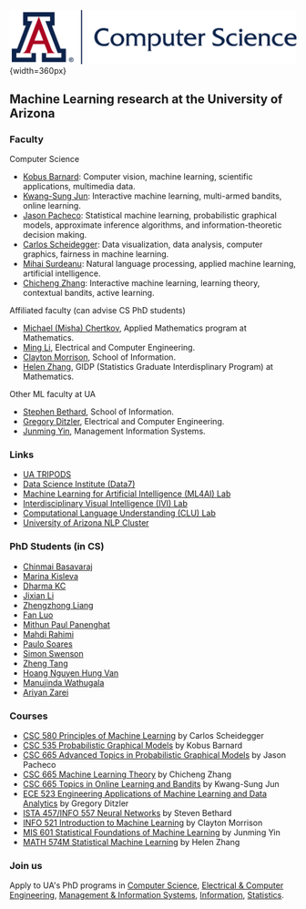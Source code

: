 ![](cs-logo.png "CS@UA"){width=360px}

## Machine Learning research at the University of Arizona

### Faculty

Computer Science

 * [Kobus Barnard](http://kobus.ca/): Computer vision, machine learning, scientific applications, multimedia data.
 * [Kwang-Sung Jun](https://kwangsungjun.github.io): Interactive machine learning, multi-armed bandits, online learning.
 * [Jason Pacheco](http://pachecoj.com/): Statistical machine learning, probabilistic graphical models, approximate inference algorithms, and information-theoretic decision making.
 * [Carlos Scheidegger](https://cscheid.net): Data visualization, data analysis, computer graphics, fairness in machine learning.
 * [Mihai Surdeanu](http://www.surdeanu.info/mihai/): Natural language processing, applied machine learning, artificial intelligence.
 * [Chicheng Zhang](https://zcc1307.github.io): Interactive machine learning, learning theory, contextual bandits, active learning.

Affiliated faculty (can advise CS PhD students)

 * [Michael (Misha) Chertkov](https://sites.google.com/site/mchertkov/), Applied Mathematics program at Mathematics.
 * [Ming Li](http://wiser.arizona.edu/mingli/index.html), Electrical and Computer Engineering.
 * [Clayton Morrison](http://w3.sista.arizona.edu/~clayton/), School of Information.
 * [Helen Zhang](https://www.math.arizona.edu/~hzhang/), GIDP (Statistics Graduate Interdisplinary Program) at Mathematics.

Other ML faculty at UA

 * [Stephen Bethard](https://bethard.faculty.arizona.edu), School of Information.
 * [Gregory Ditzler](http://gditzler.github.io/index.html), Electrical and Computer Engineering.
 * [Junming Yin](http://www.u.arizona.edu/~junmingy/), Management Information Systems.

[//]: # (For comments)

### Links
 * [UA TRIPODS](https://tripods.math.arizona.edu/home)
 * [Data Science Institute (Data7)](https://datascience.arizona.edu)
 * [Machine Learning for Artificial Intelligence (ML4AI) Lab](https://ml4ai.github.io)
 * [Interdisciplinary Visual Intelligence (IVI) Lab](http://ivilab.org/)
 * [Computational Language Understanding (CLU) Lab](http://clulab.cs.arizona.edu/)
 * [University of Arizona NLP Cluster](http://nlp.arizona.edu/)

### PhD Students (in CS)

 * [Chinmai Basavaraj](http://vision.cs.arizona.edu/~chinmaib/)
 * [Marina Kisleva](https://www.cs.arizona.edu/person/marina-kisley)
 * [Dharma KC](https://www.cs.arizona.edu/person/dharma-kc)
 * [Jixian Li](https://jixianli.github.io/)
 * [Zhengzhong Liang](https://zhengzhongliang.github.io/)
 * [Fan Luo](https://fan-luo.weebly.com/)
 * [Mithun Paul Panenghat](http://www2.cs.arizona.edu/people/mithunpaul/)
 * [Mahdi Rahimi](https://www.cs.arizona.edu/person/mahdi-rahimi)
 * [Paulo Soares](https://www.cs.arizona.edu/person/paulo-soares)
 * [Simon Swenson](https://www.cs.arizona.edu/person/simon-swenson)
 * [Zheng Tang](http://u.arizona.edu/~zhengtang/)
 * [Hoang Nguyen Hung Van](https://www.cs.arizona.edu/person/hoang-nguyen-hung-van)
 * [Manujinda Wathugala](https://www.cs.arizona.edu/person/manujinda-wathugala)
 * [Ariyan Zarei](http://www.ariyanzarei.com/)

### Courses

  * [CSC 580 Principles of Machine Learning](https://cscheid.net/courses/spr19/csc665/) by Carlos Scheidegger
  * [CSC 535 Probabilistic Graphical Models](http://kobus.ca/teaching/cs535/spring18/index.html) by Kobus Barnard
  * [CSC 665 Advanced Topics in Probabilistic Graphical Models](https://www2.cs.arizona.edu/~pachecoj/courses/csc665-1/index.html) by Jason Pacheco
  * [CSC 665 Machine Learning Theory](https://zcc1307.github.io/courses/csc665fa19/index.html) by Chicheng Zhang
  * [CSC 665 Topics in Online Learning and Bandits](https://kwangsungjun.github.io/teach/20.1.csc665/index.html) by Kwang-Sung Jun
  * [ECE 523 Engineering Applications of Machine Learning and Data Analytics](https://ece.engineering.arizona.edu/grad-programs/courses/engineering-applications-machine-learning-and-data-analytics) by Gregory Ditzler
  * [ISTA 457/INFO 557 Neural Networks](https://ischool.arizona.edu/course/ista-457-neural-networks) by Steven Bethard
  * [INFO 521 Introduction to Machine Learning](http://w3.sista.arizona.edu/~clayton/courses/ml/index.html) by Clayton Morrison
  * [MIS 601 Statistical Foundations of Machine Learning](https://eller.arizona.edu/programs/doctoral/mis/program/courses) by Junming Yin
  * [MATH 574M Statistical Machine Learning](http://math.arizona.edu/~hzhang/math574m.html) by Helen Zhang

### Join us
  Apply to UA's PhD programs in [Computer Science](https://www.cs.arizona.edu/graduate/prospective-students),
  [Electrical & Computer Engineering](https://ece.engineering.arizona.edu/grad-programs/admissions),
  [Management & Information Systems](https://eller.arizona.edu/admissions/graduate),
   [Information](https://ischool.arizona.edu/phd-information/admissions),
  [Statistics](https://statistics.arizona.edu/admissions).

